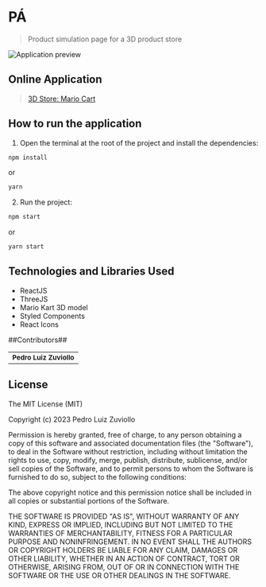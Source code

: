 # PÁ #

> Product simulation page for a 3D product store

<img src="./docs/preview-gif.gif" alt="Application preview">

##  Online Application ##

> [3D Store: Mario Cart](https://mario-cart-computacao-gracifa.vercel.app/)

##  How to run the application ##

1. Open the terminal at the root of the project and install the dependencies:
```bash
npm install
```
or
```bash
yarn
```

2. Run the project:
```bash
npm start
```
or
```bash
yarn start
```

## Technologies and Libraries Used

* ReactJS
* ThreeJS
* Mario Kart 3D model
* Styled Components
* React Icons

##Contributors##

<table>
  <tr>
    <td align="center">
        <sub>
          <b>Pedro Luiz Zuviollo</b>
        </sub>
      </a>
    </td>
  </tr>
</table>

## ‍License ##
The MIT License (MIT)

Copyright (c) 2023 Pedro Luiz Zuviollo

Permission is hereby granted, free of charge, to any person obtaining a copy of this software and associated documentation files (the "Software"), to deal in the Software without restriction, including without limitation the rights to use, copy, modify, merge, publish, distribute, sublicense, and/or sell copies of the Software, and to permit persons to whom the Software is furnished to do so, subject to the following conditions:

The above copyright notice and this permission notice shall be included in all copies or substantial portions of the Software.

THE SOFTWARE IS PROVIDED "AS IS", WITHOUT WARRANTY OF ANY KIND, EXPRESS OR IMPLIED, INCLUDING BUT NOT LIMITED TO THE WARRANTIES OF MERCHANTABILITY, FITNESS FOR A PARTICULAR PURPOSE AND NONINFRINGEMENT. IN NO EVENT SHALL THE AUTHORS OR COPYRIGHT HOLDERS BE LIABLE FOR ANY CLAIM, DAMAGES OR OTHER LIABILITY, WHETHER IN AN ACTION OF CONTRACT, TORT OR OTHERWISE, ARISING FROM, OUT OF OR IN CONNECTION WITH THE SOFTWARE OR THE USE OR OTHER DEALINGS IN THE SOFTWARE.

